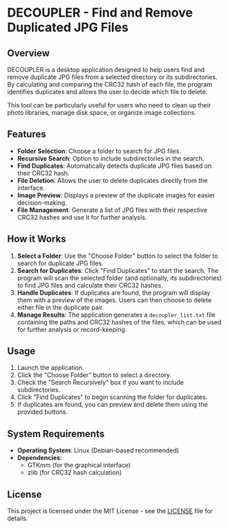 # DECOUPLER - Find and Remove Duplicated JPG Files

## Overview

DECOUPLER is a desktop application designed to help users find and remove duplicate JPG files from a selected directory or its subdirectories. By calculating and comparing the CRC32 hash of each file, the program identifies duplicates and allows the user to decide which file to delete.

This tool can be particularly useful for users who need to clean up their photo libraries, manage disk space, or organize image collections.

## Features

- **Folder Selection**: Choose a folder to search for JPG files.
- **Recursive Search**: Option to include subdirectories in the search.
- **Find Duplicates**: Automatically detects duplicate JPG files based on their CRC32 hash.
- **File Deletion**: Allows the user to delete duplicates directly from the interface.
- **Image Preview**: Displays a preview of the duplicate images for easier decision-making.
- **File Management**: Generate a list of JPG files with their respective CRC32 hashes and use it for further analysis.

## How it Works

1. **Select a Folder**: Use the "Choose Folder" button to select the folder to search for duplicate JPG files.
2. **Search for Duplicates**: Click "Find Duplicates" to start the search. The program will scan the selected folder (and optionally, its subdirectories) to find JPG files and calculate their CRC32 hashes.
3. **Handle Duplicates**: If duplicates are found, the program will display them with a preview of the images. Users can then choose to delete either file in the duplicate pair.
4. **Manage Results**: The application generates a `decoupler_list.txt` file containing the paths and CRC32 hashes of the files, which can be used for further analysis or record-keeping.

## Usage

1. Launch the application.
2. Click the "Choose Folder" button to select a directory.
3. Check the "Search Recursively" box if you want to include subdirectories.
4. Click "Find Duplicates" to begin scanning the folder for duplicates.
5. If duplicates are found, you can preview and delete them using the provided buttons.

## System Requirements

- **Operating System**: Linux (Debian-based recommended)
- **Dependencies**:
  - GTKmm (for the graphical interface)
  - zlib (for CRC32 hash calculation)

## License

This project is licensed under the MIT License - see the [LICENSE](LICENSE) file for details.
